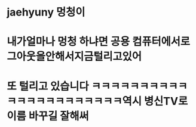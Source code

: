 # jaehyuny 멍청이
# 내가얼마나 멍청 하냐면 공용 컴퓨터에서로그아웃을안해서지금털리고있어



# 또 털리고 있습니다 ㅋㅋㅋㅋㅋㅋㅋㅋㅋㅋㅋㅋㅋㅋㅋㅋㅋㅋㅋㅋㅋㅋ역시 병신TV로 이름 바꾸길 잘해써
